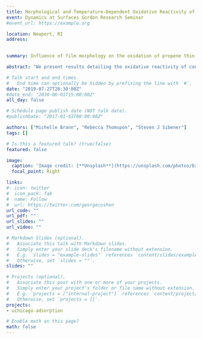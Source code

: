 ```yaml
---
title: Morphological and Temperature-Dependent Oxidative Reactivity of Olefin Thin Films
event: Dynamics at Surfaces Gordon Research Seminar
#event_url: https://example.org

location: Newport, RI
address:
 

summary: Influence of film morphology on the oxidation of propene thin films

abstract: "We present results detailing the oxidative reactivity of condensed propene films with particular interest towards epoxidation product formation. These studies were conducted in a state-of-the-art ultra-high vacuum gas-surface chamber equipped for operation involving cryogenic substrate temperatures. After exposing propene films to a supersonic beam of ground state atomic oxygen, O(<sup>3</sup>P) generated from a radio frequency plasma source, RAIR spectra confirm significant propene reactivity towards a variety of products including the propylene oxide, as well as propanal and acetone. Moreover, multilayer propene film thickness appears to influence oxygen diffusion and mobility within the film, and therefore the resulting product formation. Although the initial linear reactivity is independent of film thickness, the amount of propanal and propylene oxide produced eventually plateaus at an amount proportional to the amount of propene starting material. Additionally, by exploring initial reaction rates at surface temperatures ranging from 44 K to 59 K, we are able to elucidate the activation energy for the reaction. Our calculated/observed activation energy (0.5 kcal mol<sup>-1</sup>) closely matches those reported in gas phase studies of the same system. We also note that propene crystallinity is important for reactivity as amorphous propene films have limited reactivity. Overall, this work provides fundamental mechanistic insight into the diffusion and reactivity of ground state atomic oxygen in condensed films of small, unsaturated hydrocarbons. In particular, understanding and maximizing propylene oxide production is important industrially to make polyurethane plastics."

# Talk start and end times.
#   End time can optionally be hidden by prefixing the line with `#`.
date: "2019-07-27T20:30:00Z"
#date_end: "2030-06-01T15:00:00Z"
all_day: false

# Schedule page publish date (NOT talk date).
#publishDate: "2017-01-01T00:00:00Z"

authors: ["Michelle Brann", "Rebecca Thomspon", "Steven J Sibener"]
tags: []

# Is this a featured talk? (true/false)
featured: false

image:
  caption: 'Image credit: [**Unsplash**](https://unsplash.com/photos/bzdhc5b3Bxs)'
  focal_point: Right

links:
#- icon: twitter
#  icon_pack: fab
#  name: Follow
#  url: https://twitter.com/georgecushen
url_code: ""
url_pdf: ""
url_slides: ""
url_video: ""

# Markdown Slides (optional).
#   Associate this talk with Markdown slides.
#   Simply enter your slide deck's filename without extension.
#   E.g. `slides = "example-slides"` references `content/slides/example-slides.md`.
#   Otherwise, set `slides = ""`.
slides: ""

# Projects (optional).
#   Associate this post with one or more of your projects.
#   Simply enter your project's folder or file name without extension.
#   E.g. `projects = ["internal-project"]` references `content/project/deep-learning/index.md`.
#   Otherwise, set `projects = []`.
projects:
- uchicago-adsorption

# Enable math on this page?
math: false
---
```



